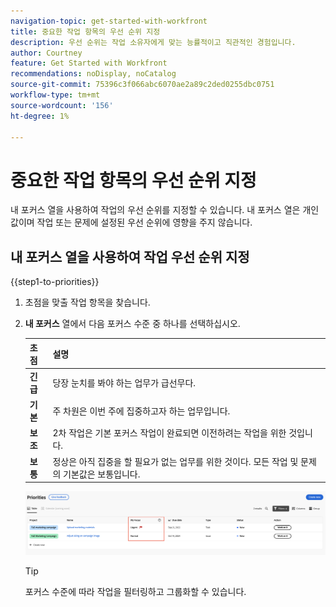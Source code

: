```yaml
---
navigation-topic: get-started-with-workfront
title: 중요한 작업 항목의 우선 순위 지정
description: 우선 순위는 작업 소유자에게 맞는 능률적이고 직관적인 경험입니다.
author: Courtney
feature: Get Started with Workfront
recommendations: noDisplay, noCatalog
source-git-commit: 75396c3f066abc6070ae2a89c2ded0255dbc0751
workflow-type: tm+mt
source-wordcount: '156'
ht-degree: 1%

---
```



# 중요한 작업 항목의 우선 순위 지정

내 포커스 열을 사용하여 작업의 우선 순위를 지정할 수 있습니다. 내 포커스 열은 개인 값이며 작업 또는 문제에 설정된 우선 순위에 영향을 주지 않습니다.

## 내 포커스 열을 사용하여 작업 우선 순위 지정

{{step1-to-priorities}}

1. 초점을 맞출 작업 항목을 찾습니다.
1. **내 포커스** 열에서 다음 포커스 수준 중 하나를 선택하십시오.

   | 초점 | 설명 |
   |-----------|-------------|
   | **긴급** | 당장 눈치를 봐야 하는 업무가 급선무다. |
   | **기본** | 주 차원은 이번 주에 집중하고자 하는 업무입니다. |
   | **보조** | 2차 작업은 기본 포커스 작업이 완료되면 이전하려는 작업을 위한 것입니다. |
   | **보통** | 정상은 아직 집중을 할 필요가 없는 업무를 위한 것이다.  모든 작업 및 문제의 기본값은 보통입니다. |

   ![](assets/my-focus.png)

   >[!TIP]
   >
   >포커스 수준에 따라 작업을 필터링하고 그룹화할 수 있습니다.

